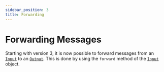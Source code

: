 ```yaml
---
sidebar_position: 3
title: Forwarding
---
```


# Forwarding Messages

Starting with version 3, it is now possible to forward messages from an 
[`Input`](../../api3/classes/Input) to an [`Output`](../../api3/classes/Output). This is done by using 
the `forward` method of the [`Input`](../../api3/classes/Input) object.
